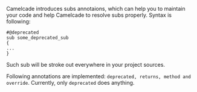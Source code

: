 Camelcade introduces subs annotaions, which can help you to maintain your code and help Camelcade to resolve subs properly. Syntax is following:

```
#@deprecated
sub some_deprecated_sub
{
...
}
```
Such sub will be stroke out everywhere in your project sources.

Following annotations are implemented: `deprecated, returns, method and override`. Currently, only `deprecated` does anything.